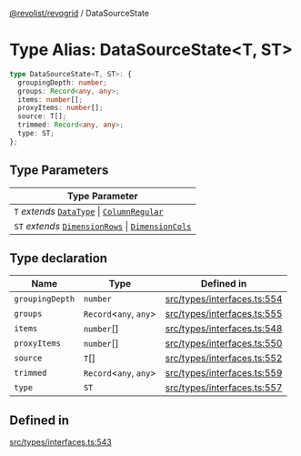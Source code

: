 [@revolist/revogrid](README.md) / DataSourceState

# Type Alias: DataSourceState\<T, ST\>

```ts
type DataSourceState<T, ST>: {
  groupingDepth: number;
  groups: Record<any, any>;
  items: number[];
  proxyItems: number[];
  source: T[];
  trimmed: Record<any, any>;
  type: ST;
};
```

## Type Parameters

| Type Parameter |
| ------ |
| `T` *extends* [`DataType`](TypeAlias.DataType.md) \| [`ColumnRegular`](Interface.ColumnRegular.md) |
| `ST` *extends* [`DimensionRows`](TypeAlias.DimensionRows.md) \| [`DimensionCols`](TypeAlias.DimensionCols.md) |

## Type declaration

| Name | Type | Defined in |
| ------ | ------ | ------ |
| `groupingDepth` | `number` | [src/types/interfaces.ts:554](https://github.com/revolist/revogrid/blob/a348821be3a2642110f5dc893d4bd9cba16c5101/src/types/interfaces.ts#L554) |
| `groups` | `Record`\<`any`, `any`\> | [src/types/interfaces.ts:555](https://github.com/revolist/revogrid/blob/a348821be3a2642110f5dc893d4bd9cba16c5101/src/types/interfaces.ts#L555) |
| `items` | `number`[] | [src/types/interfaces.ts:548](https://github.com/revolist/revogrid/blob/a348821be3a2642110f5dc893d4bd9cba16c5101/src/types/interfaces.ts#L548) |
| `proxyItems` | `number`[] | [src/types/interfaces.ts:550](https://github.com/revolist/revogrid/blob/a348821be3a2642110f5dc893d4bd9cba16c5101/src/types/interfaces.ts#L550) |
| `source` | `T`[] | [src/types/interfaces.ts:552](https://github.com/revolist/revogrid/blob/a348821be3a2642110f5dc893d4bd9cba16c5101/src/types/interfaces.ts#L552) |
| `trimmed` | `Record`\<`any`, `any`\> | [src/types/interfaces.ts:559](https://github.com/revolist/revogrid/blob/a348821be3a2642110f5dc893d4bd9cba16c5101/src/types/interfaces.ts#L559) |
| `type` | `ST` | [src/types/interfaces.ts:557](https://github.com/revolist/revogrid/blob/a348821be3a2642110f5dc893d4bd9cba16c5101/src/types/interfaces.ts#L557) |

## Defined in

[src/types/interfaces.ts:543](https://github.com/revolist/revogrid/blob/a348821be3a2642110f5dc893d4bd9cba16c5101/src/types/interfaces.ts#L543)
